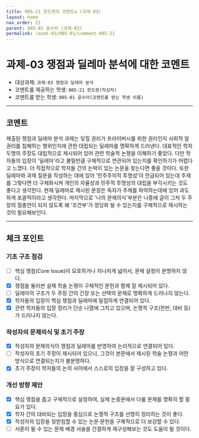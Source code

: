 ```yaml
---
title: 005-21 한도현의 코멘트a (과제-03) 
layout: home
nav_order: 21
parent: 005-01 윤수아 (과제-03)
permalink: /asmt-03/005-01/comment-005-21
---
```


# 과제-03 쟁점과 딜레마 분석에 대한 코멘트

- 대상과제: `과제-03 쟁점과 딜레마 분석`
- 코멘트를 제공하는 학생: `005-21 한도현(작성자)` 
- 코멘트를 받는 학생: `005-01 윤수아(코멘트를 받는 학생 이름)` 

---

## 코멘트

제출된 쟁점과 딜레마 분석 과제는 잊힐 권리가 프라이버시를 위한 권리인지 사회적 알 권리를 침해하는 행위인지에 관한 대립되는 딜레마를 명확하게 드러낸다. 대표적인 학자 두명의 주장도 대립적으로 제시되어 있어 관련 학술적 논쟁을 이해하기 좋았다. 다만 학자들의 입장이 '딜레마'라고 불릴만큼 구체적으로 연관되어 있는지를 확인하기가 어렵다고 느꼈다. 더 직접적으로 학자들 간의 논박이 있는 논문을 찾는다면 좋을 것이다. 또한 딜레마와 과제 질문을 작성하는 데에 있어 '민주주의적 투명성'이 언급되어 있는데 주제를 그렇다면 더 구체화시켜 개인의 자율성과 민주적 투명성의 대립을 부각시키는 것도 좋다고 생각한다. 현재 딜레마로 제시된 문장은 독자가 주제를 파악하는데에 있어 과도하게 포괄적이라고 생각한다. 마지막으로 '나의 문제의식'부분은 나중에 글이 그저 두 주장의 절충안이 되지 않도록 왜 '조건부'가 정당화 될 수 있는지를 구체적으로 제시하는 것이 필요해보인다.

---

## 체크 포인트

### **기초 구조 점검**
- [ ] 핵심 쟁점(Core Issue)이 모호하거나 지나치게 넓어서, 문제 설정이 분명하지 않다.
- [x] 쟁점을 둘러싼 실제 학술 논쟁이 구체적인 문헌과 함께 잘 제시되어 있다.
- [ ] 딜레마의 구조가 두 주장 간의 긴장 또는 선택의 문제로 명확하게 드러나지 않는다.
- [x] 학자들의 입장이 핵심 쟁점과 딜레마에 밀접하게 연결되어 있다.
- [x] 관련 학자들의 입장 정리가 단순 나열에 그치고 있으며, 논쟁적 구조(찬반, 대비 등)가 드러나지 않는다.

### **작성자의 문제의식 및 초기 주장**
- [x] 작성자의 문제의식이 쟁점과 딜레마를 반영하여 논리적으로 연결되어 있다.
- [ ] 작성자의 초기 주장이 제시되어 있으나, 그것이 본문에서 제시된 학술 논쟁과 어떤 방식으로 연결되는지가 불분명하다.
- [x] 초기 주장이 학자들의 논의 사이에서 스스로의 입장을 잘 구성하고 있다.

### **개선 방향 제안**
- [x] 핵심 쟁점을 좁고 구체적으로 설정하여, 실제 논증문에서 다룰 문제를 명확히 할 필요가 있다.
- [x] 학자 간의 대비되는 입장을 중심으로 논쟁적 구조를 선명히 정리하는 것이 좋다.
- [x] 작성자의 입장을 뒷받침할 수 있는 논문·문헌을 구체적으로 더 보강할 수 있다.
- [ ] 서론이 될 수 있는 문제 배경 서술을 간결하게 재구성해보는 것도 도움이 될 것이다.
